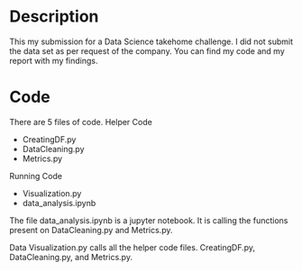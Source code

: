 # Description
This my submission for a Data Science takehome challenge.
I did not submit the data set as per request of the company.
You can find my code and my report with my findings.

# Code
There are 5 files of code.
Helper Code
* CreatingDF.py
* DataCleaning.py
* Metrics.py

Running Code
* Visualization.py
* data_analysis.ipynb

The file data_analysis.ipynb is a jupyter notebook.
It is calling the functions present on DataCleaning.py and Metrics.py.

Data Visualization.py calls all the helper code files.
CreatingDF.py, DataCleaning.py, and Metrics.py.
